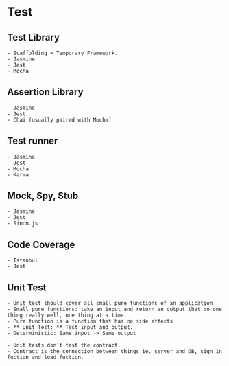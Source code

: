 # Test

## Test Library

    - Scaffolding = Temporary Framework.
    - Jasmine
    - Jest
    - Mocha

## Assertion Library

    - Jasmine
    - Jest
    - Chai (usually paired with Mocha)

## Test runner

    - Jasmine
    - Jest
    - Mocha
    - Karma

## Mock, Spy, Stub

    - Jasmine
    - Jest
    - Sinon.js

## Code Coverage

    - Istanbul
    - Jest

## Unit Test

    - Unit test should cover all small pure functions of an application
    - Small pure functions: take an input and return an output that do one thing really well, one thing at a time.
    - Pure function is a function that has no side effects
    - ** Unit Test: ** Test input and output.
    - Deterministic: Same input -> Same output

    - Unit tests don't test the contract.
    - Contract is the connection between things ie. server and DB, sign in fuction and load fuction.
